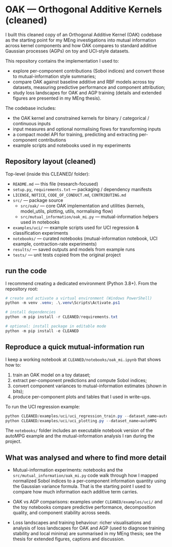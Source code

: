 # OAK — Orthogonal Additive Kernels (cleaned)

I built this cleaned copy of an Orthogonal Additive Kernel (OAK) codebase as the starting point for my MEng investigations into mutual information across kernel components and how OAK compares to standard additive Gaussian processes (AGPs) on toy and UCI-style datasets.

This repository contains the implementation I used to:

- explore per-component contributions (Sobol indices) and convert those to mutual-information style summaries;
- compare OAK against baseline additive and RBF models across toy datasets, measuring predictive performance and component attribution;
- study loss landscapes for OAK and AGP training (details and extended figures are presented in my MEng thesis).

The codebase includes:

- the OAK kernel and constrained kernels for binary / categorical / continuous inputs
- input measures and optional normalising flows for transforming inputs
- a compact model API for training, predicting and extracting per-component contributions
- example scripts and notebooks used in my experiments

## Repository layout (cleaned)

Top-level (inside this CLEANED/ folder):

- `README.md` — this file (research-focused)
- `setup.py`, `requirements.txt` — packaging / dependency manifests
- `LICENSE`, `NOTICE`, `CODE_OF_CONDUCT.md`, `CONTRIBUTING.md`
- `src/` — package source
  - `src/oak/` — core OAK implementation and utilities (kernels, model_utils, plotting, utils, normalising flow)
  - `src/mutual_information/oak_mi.py` — mutual-information helpers used in notebooks
- `examples/uci/` — example scripts used for UCI regression & classification experiments
- `notebooks/` — curated notebooks (mutual-information notebook, UCI example, contraction-rate experiments)
- `results/` — saved outputs and models from example runs
- `tests/` — unit tests copied from the original project

## run the code

I recommend creating a dedicated environment (Python 3.8+). From the repository root:

```powershell
# create and activate a virtual environment (Windows PowerShell)
python -m venv .venv; .\.venv\Scripts\Activate.ps1

# install dependencies
python -m pip install -r CLEANED/requirements.txt

# optional: install package in editable mode
python -m pip install -e CLEANED
```


## Reproduce a quick mutual-information run

I keep a working notebook at `CLEANED/notebooks/oak_mi.ipynb` that shows how to:

1. train an OAK model on a toy dataset;
2. extract per-component predictions and compute Sobol indices;
3. convert component variances to mutual-information estimates (shown in bits);
4. produce per-component plots and tables that I used in write-ups.

To run the UCI regression example:

```powershell
python CLEANED/examples/uci/uci_regression_train.py --dataset_name=autoMPG
python CLEANED/examples/uci/uci_plotting.py --dataset_name=autoMPG
```

The `notebooks/` folder includes an executable notebook version of the autoMPG example and the mutual-information analysis I ran during the project.

## What was analysed and where to find more detail

- Mutual-information experiments: notebooks and the `src/mutual_information/oak_mi.py` code walk through how I mapped normalized Sobol indices to a per-component information quantity using the Gaussian variance formula. That is the starting point I used to compare how much information each additive term carries.

- OAK vs AGP comparisons: examples under `CLEANED/examples/uci/` and the toy notebooks compare predictive performance, decomposition quality, and component stability across seeds.

- Loss landscapes and training behaviour: richer visualisations and analysis of loss landscapes for OAK and AGP (used to diagnose training stability and local minima) are summarised in my MEng thesis; see the thesis for extended figures, captions and discussion.

